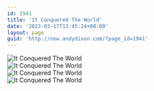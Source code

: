 ```yaml
---
id: 1941
title: 'It Conquered The World'
date: '2023-03-17T13:45:24+00:00'
layout: page
guid: 'http://new.andydixon.com/?page_id=1941'
---
```


![It Conquered The World](https://i0.wp.com/assets.g8x2.ldn.idrivee2-23.com/posters/It%20Conquered%20The%20World%2001.jpg?w=1200&ssl=1 "It Conquered The World")  
![It Conquered The World](https://i0.wp.com/assets.g8x2.ldn.idrivee2-23.com/posters/It%20Conquered%20The%20World%2002.jpg?w=1200&ssl=1 "It Conquered The World")  
![It Conquered The World](https://i0.wp.com/assets.g8x2.ldn.idrivee2-23.com/posters/It%20Conquered%20The%20World%2003.jpg?w=1200&ssl=1 "It Conquered The World")  
![It Conquered The World](https://i0.wp.com/assets.g8x2.ldn.idrivee2-23.com/posters/It%20Conquered%20The%20World%2004.jpg?w=1200&ssl=1 "It Conquered The World")